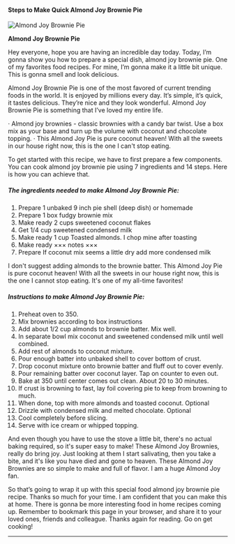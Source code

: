             

#### Steps to Make Quick Almond Joy Brownie Pie

![Almond Joy Brownie Pie](https://img-global.cpcdn.com/recipes/419e14ab684d7a2a/751x532cq70/almond-joy-brownie-pie-recipe-main-photo.jpg)

**Almond Joy Brownie Pie**

Hey everyone, hope you are having an incredible day today. Today, I’m gonna show you how to prepare a special dish, almond joy brownie pie. One of my favorites food recipes. For mine, I’m gonna make it a little bit unique. This is gonna smell and look delicious.

Almond Joy Brownie Pie is one of the most favored of current trending foods in the world. It is enjoyed by millions every day. It’s simple, it’s quick, it tastes delicious. They’re nice and they look wonderful. Almond Joy Brownie Pie is something that I’ve loved my entire life.

· Almond joy brownies - classic brownies with a candy bar twist. Use a box mix as your base and turn up the volume with coconut and chocolate topping. · This Almond Joy Pie is pure coconut heaven! With all the sweets in our house right now, this is the one I can't stop eating.

To get started with this recipe, we have to first prepare a few components. You can cook almond joy brownie pie using 7 ingredients and 14 steps. Here is how you can achieve that.

##### The ingredients needed to make Almond Joy Brownie Pie:

1.  Prepare 1 unbaked 9 inch pie shell (deep dish) or homemade
2.  Prepare 1 box fudgy brownie mix
3.  Make ready 2 cups sweetened coconut flakes
4.  Get 1/4 cup sweetened condensed milk
5.  Make ready 1 cup Toasted almonds. I chop mine after toasting
6.  Make ready ××× notes ×××
7.  Prepare If coconut mix seems a little dry add more condensed milk

I don't suggest adding almonds to the brownie batter. This Almond Joy Pie is pure coconut heaven! With all the sweets in our house right now, this is the one I cannot stop eating. It's one of my all-time favorites!

##### Instructions to make Almond Joy Brownie Pie:

1.  Preheat oven to 350.
2.  Mix brownies according to box instructions
3.  Add about 1/2 cup almonds to brownie batter. Mix well.
4.  In separate bowl mix coconut and sweetened condensed milk until well combined.
5.  Add rest of almonds to coconut mixture.
6.  Pour enough batter into unbaked shell to cover bottom of crust.
7.  Drop coconut mixture onto brownie batter and fluff out to cover evenly.
8.  Pour remaining batter over coconut layer. Tap on counter to even out.
9.  Bake at 350 until center comes out clean. About 20 to 30 minutes.
10.  If crust is browning to fast, lay foil covering pie to keep from browning to much.
11.  When done, top with more almonds and toasted coconut. Optional
12.  Drizzle with condensed milk and melted chocolate. Optional
13.  Cool completely before slicing.
14.  Serve with ice cream or whipped topping.

And even though you have to use the stove a little bit, there's no actual baking required, so it's super easy to make! These Almond Joy Brownies, really do bring joy. Just looking at them I start salivating, then you take a bite, and it's like you have died and gone to heaven. These Almond Joy Brownies are so simple to make and full of flavor. I am a huge Almond Joy fan.

So that’s going to wrap it up with this special food almond joy brownie pie recipe. Thanks so much for your time. I am confident that you can make this at home. There is gonna be more interesting food in home recipes coming up. Remember to bookmark this page in your browser, and share it to your loved ones, friends and colleague. Thanks again for reading. Go on get cooking!

* * *